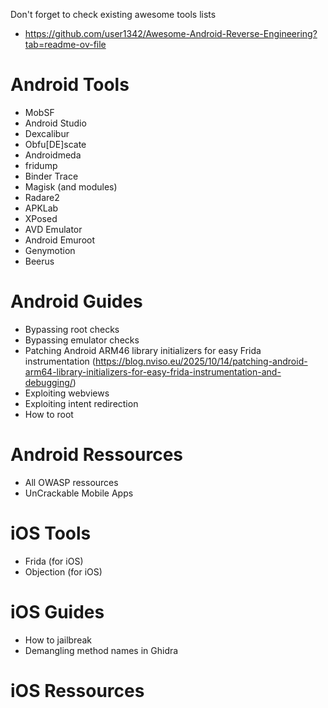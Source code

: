 Don't forget to check existing awesome tools lists
- https://github.com/user1342/Awesome-Android-Reverse-Engineering?tab=readme-ov-file

# Android Tools
- MobSF
- Android Studio
- Dexcalibur
- Obfu[DE]scate
- Androidmeda
- fridump
- Binder Trace
- Magisk (and modules)
- Radare2
- APKLab
- XPosed
- AVD Emulator
- Android Emuroot
- Genymotion
- Beerus

# Android Guides
- Bypassing root checks
- Bypassing emulator checks
- Patching Android ARM46 library initializers for easy Frida instrumentation (https://blog.nviso.eu/2025/10/14/patching-android-arm64-library-initializers-for-easy-frida-instrumentation-and-debugging/)
- Exploiting webviews
- Exploiting intent redirection
- How to root

# Android Ressources
- All OWASP ressources
- UnCrackable Mobile Apps

# iOS Tools
- Frida (for iOS)
- Objection (for iOS)

# iOS Guides
- How to jailbreak
- Demangling method names in Ghidra

# iOS Ressources